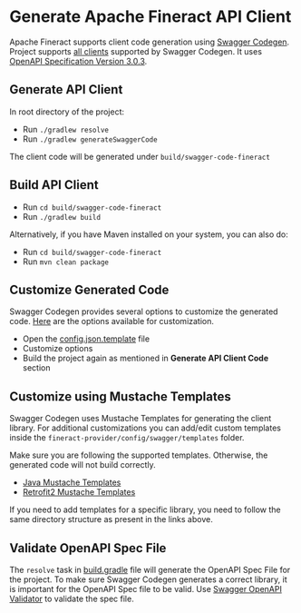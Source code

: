 Generate Apache Fineract API Client
============

Apache Fineract supports client code generation using [Swagger Codegen](https://github.com/swagger-api/swagger-codegen). Project supports [all clients](https://github.com/swagger-api/swagger-codegen#overview) supported by Swagger Codegen. It uses [OpenAPI Specification Version 3.0.3](https://swagger.io/specification/).

## Generate API Client

In root directory of the project:

- Run `./gradlew resolve`
- Run `./gradlew generateSwaggerCode`

The client code will be generated under `build/swagger-code-fineract`

## Build API Client

- Run `cd build/swagger-code-fineract`
- Run `./gradlew build`

Alternatively, if you have Maven installed on your system, you can also do:

- Run `cd build/swagger-code-fineract`
- Run `mvn clean package`

## Customize Generated Code

Swagger Codegen provides several options to customize the generated code. [Here](https://openapi-generator.tech/docs/generators/java/) are the options available for customization.

- Open the [config.json.template](https://github.com/apache/fineract/blob/develop/fineract-provider/config/swagger/config.json.template) file
- Customize options
- Build the project again as mentioned in **Generate API Client Code** section
  
## Customize using Mustache Templates

Swagger Codegen uses Mustache Templates for generating the client library. For additional customizations you can add/edit custom templates inside the `fineract-provider/config/swagger/templates` folder. 

Make sure you are following the supported templates. Otherwise, the generated code will not build correctly.

- [Java Mustache Templates](https://github.com/swagger-api/swagger-codegen/tree/master/modules/swagger-codegen/src/main/resources/Java)
- [Retrofit2 Mustache Templates](https://github.com/swagger-api/swagger-codegen/tree/master/modules/swagger-codegen/src/main/resources/Java/libraries/retrofit2)

If you need to add templates for a specific library, you need to follow the same directory structure as present in the links above.

## Validate OpenAPI Spec File

The `resolve` task in [build.gradle](https://github.com/apache/fineract/blob/develop/fineract-provider/build.gradle#L212) file will generate the OpenAPI Spec File for the project. To make sure Swagger Codegen generates a correct library, it is important for the OpenAPI Spec file to be valid. Use [Swagger OpenAPI Validator](https://validator.swagger.io/) to validate the spec file.